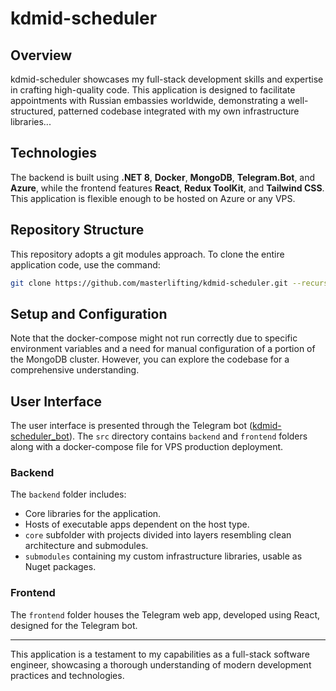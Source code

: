 <!-- @format -->

# kdmid-scheduler

## Overview

kdmid-scheduler showcases my full-stack development skills and expertise in crafting high-quality code. This application is designed to facilitate appointments with Russian embassies worldwide, demonstrating a well-structured, patterned codebase integrated with my own infrastructure libraries...

## Technologies

The backend is built using **.NET 8**, **Docker**, **MongoDB**, **Telegram.Bot**, and **Azure**, while the frontend features **React**, **Redux ToolKit**, and **Tailwind CSS**. This application is flexible enough to be hosted on Azure or any VPS.

## Repository Structure

This repository adopts a git modules approach. To clone the entire application code, use the command:

```bash
git clone https://github.com/masterlifting/kdmid-scheduler.git --recurse-submodules
```

## Setup and Configuration

Note that the docker-compose might not run correctly due to specific environment variables and a need for manual configuration of a portion of the MongoDB cluster. However, you can explore the codebase for a comprehensive understanding.

## User Interface

The user interface is presented through the Telegram bot ([kdmid-scheduler_bot](https://t.me/kdmidscheduler_bot)). The `src` directory contains `backend` and `frontend` folders along with a docker-compose file for VPS production deployment.

### Backend

The `backend` folder includes:

- Core libraries for the application.
- Hosts of executable apps dependent on the host type.
- `core` subfolder with projects divided into layers resembling clean architecture and submodules.
- `submodules` containing my custom infrastructure libraries, usable as Nuget packages.

### Frontend

The `frontend` folder houses the Telegram web app, developed using React, designed for the Telegram bot.

---

This application is a testament to my capabilities as a full-stack software engineer, showcasing a thorough understanding of modern development practices and technologies.
